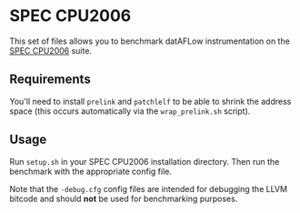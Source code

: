 # SPEC CPU2006

This set of files allows you to benchmark datAFLow instrumentation on the [SPEC
CPU2006](https://www.spec.org/cpu2006/) suite.

## Requirements

You'll need to install `prelink` and `patchlelf` to be able to shrink the
address space (this occurs automatically via the `wrap_prelink.sh` script).

## Usage

Run `setup.sh` in your SPEC CPU2006 installation directory. Then run the
benchmark with the appropriate config file.

Note that the `-debug.cfg` config files are intended for debugging the LLVM
bitcode and should **not** be used for benchmarking purposes.
